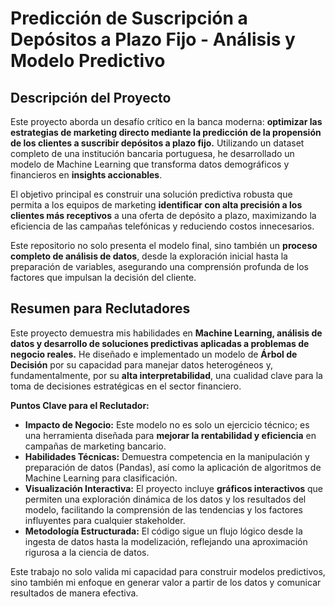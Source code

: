 # Predicción de Suscripción a Depósitos a Plazo Fijo - Análisis y Modelo Predictivo

## Descripción del Proyecto

Este proyecto aborda un desafío crítico en la banca moderna: **optimizar las estrategias de marketing directo mediante la predicción de la propensión de los clientes a suscribir depósitos a plazo fijo.** Utilizando un dataset completo de una institución bancaria portuguesa, he desarrollado un modelo de Machine Learning que transforma datos demográficos y financieros en **insights accionables**.

El objetivo principal es construir una solución predictiva robusta que permita a los equipos de marketing **identificar con alta precisión a los clientes más receptivos** a una oferta de depósito a plazo, maximizando la eficiencia de las campañas telefónicas y reduciendo costos innecesarios.

Este repositorio no solo presenta el modelo final, sino también un **proceso completo de análisis de datos**, desde la exploración inicial hasta la preparación de variables, asegurando una comprensión profunda de los factores que impulsan la decisión del cliente.

## Resumen para Reclutadores

Este proyecto demuestra mis habilidades en **Machine Learning, análisis de datos y desarrollo de soluciones predictivas aplicadas a problemas de negocio reales.** He diseñado e implementado un modelo de **Árbol de Decisión** por su capacidad para manejar datos heterogéneos y, fundamentalmente, por su **alta interpretabilidad**, una cualidad clave para la toma de decisiones estratégicas en el sector financiero.

**Puntos Clave para el Reclutador:**

* **Impacto de Negocio:** Este modelo no es solo un ejercicio técnico; es una herramienta diseñada para **mejorar la rentabilidad y eficiencia** en campañas de marketing bancario.
* **Habilidades Técnicas:** Demuestra competencia en la manipulación y preparación de datos (Pandas), así como la aplicación de algoritmos de Machine Learning para clasificación.
* **Visualización Interactiva:** El proyecto incluye **gráficos interactivos** que permiten una exploración dinámica de los datos y los resultados del modelo, facilitando la comprensión de las tendencias y los factores influyentes para cualquier stakeholder.
* **Metodología Estructurada:** El código sigue un flujo lógico desde la ingesta de datos hasta la modelización, reflejando una aproximación rigurosa a la ciencia de datos.

Este trabajo no solo valida mi capacidad para construir modelos predictivos, sino también mi enfoque en generar valor a partir de los datos y comunicar resultados de manera efectiva.
